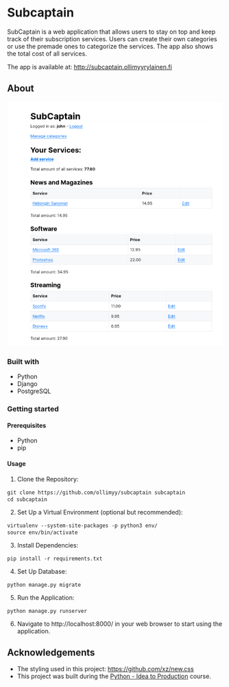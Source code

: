 # Subcaptain

SubCaptain is a web application that allows users to stay on top and keep track of their subscription services. Users can create their own categories or use the premade ones to categorize the services. The app also shows the total cost of all services.

The app is available at: http://subcaptain.ollimyyrylainen.fi

## About
![App Screenshot](/screenshot.png)

### Built with

* Python
* Django
* PostgreSQL

### Getting started

#### Prerequisites

* Python
* pip

#### Usage

1. Clone the Repository:
```
git clone https://github.com/ollimyy/subcaptain subcaptain
cd subcaptain
```

2. Set Up a Virtual Environment (optional but recommended):
```
virtualenv --system-site-packages -p python3 env/
source env/bin/activate
```

3. Install Dependencies:
```
pip install -r requirements.txt
```

4. Set Up Database:
```
python manage.py migrate
```

5. Run the Application:
```
python manage.py runserver
```

6. Navigate to http://localhost:8000/ in your web browser to start using the application.

## Acknowledgements
* The styling used in this project: https://github.com/xz/new.css
* This project was built during the [Python - Idea to Production](https://terokarvinen.com/2023/python-web-idea-to-production/?fromSearch=idea%20to%20production) course.
